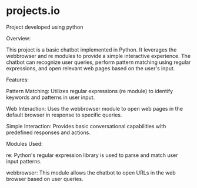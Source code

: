 # projects.io
Project developed using python

Overview:

This project is a basic chatbot implemented in Python. It leverages the webbrowser and re modules to provide a simple interactive experience. The chatbot can recognize user queries, perform pattern matching using regular expressions, and open relevant web pages based on the user's input.

Features:

Pattern Matching: Utilizes regular expressions (re module) to identify keywords and patterns in user input.

Web Interaction: Uses the webbrowser module to open web pages in the default browser in response to specific queries.

Simple Interaction: Provides basic conversational capabilities with predefined responses and actions.

Modules Used:

re: Python's regular expression library is used to parse and match user input patterns.

webbrowser: This module allows the chatbot to open URLs in the web browser based on user queries.
